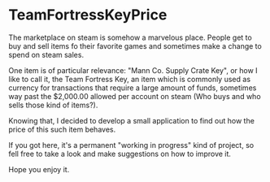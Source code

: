 # TeamFortressKeyPrice

The marketplace on steam is somehow a marvelous place. People get to buy and sell items fo their favorite games and sometimes make a change to spend on steam sales.

One item is of particular relevance: "Mann Co. Supply Crate Key", or how I like to call it, the Team Fortress Key, an item which is commonly used as currency for
transactions that require a large amount of funds, sometimes way past the $2,000.00 allowed per account on steam (Who buys and who sells those kind of items?).

Knowing that, I decided to develop a small application to find out how the price of this such item behaves.

If you got here, it's a permanent "working in progress" kind of project, so fell free to take a look and make suggestions on how to improve it.

Hope you enjoy it.
